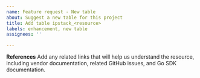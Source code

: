 ```yaml
---
name: Feature request - New table
about: Suggest a new table for this project
title: Add table ipstack_<resource>
labels: enhancement, new table
assignees: ''

---
```


**References**
Add any related links that will help us understand the resource, including vendor documentation, related GitHub issues, and Go SDK documentation.
